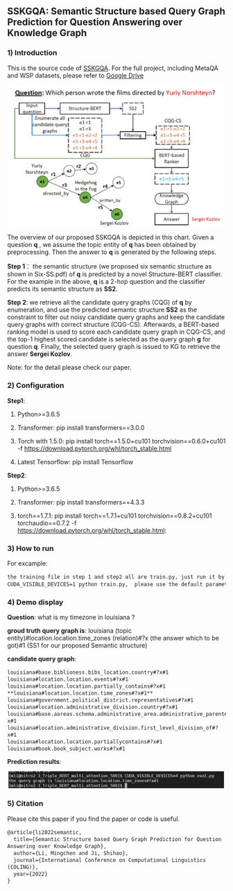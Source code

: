 ## SSKGQA: Semantic Structure based Query Graph Prediction for Question Answering over Knowledge Graph

### 1) Introduction

This is the source code of [SSKGQA](https://arxiv.org/abs/2204.10194). For the full project, including MetaQA and WSP datasets, please refer to [Google Drive](https://drive.google.com/drive/folders/18ZREtZq7d1XW_7IfNcsAq5NEoMLDIcK-?usp=sharing)

<img src="https://github.com/ToneLi/SSKGQA/blob/main/framework.png" width="500"/>

The overview of our proposed SSKGQA is depicted in this chart. Given a question **q** , we assume the topic entity of **q** has been obtained by preprocessing. Then the answer to **q** is generated by the following steps. 

**Step 1**： the semantic structure (we proposed six semantic structure as shown in Six-SS.pdf) of __q__ is predicted by a novel Structure-BERT classifier. For the example in the above, __q__ is a 2-hop question and the classifier predicts its semantic structure as __SS2__. 

**Step 2**: we retrieve all the candidate query graphs (CQG) of __q__ by enumeration, and use the predicted semantic structure __SS2__ as the constraint to filter out noisy candidate query graphs and keep the candidate query graphs with correct structure (CQG-CS). Afterwards, a BERT-based ranking model is used to score each candidate query graph in CQG-CS, and the top-1 highest scored candidate is selected as the query graph __g__ for question __q__. Finally, the selected query graph is issued to KG to retrieve the answer __Sergei Kozlov__.

Note: for the detail please check our paper.


### 2) Configuration

**Step1**:

1) Python>=3.6.5

2) Transformer: pip install transformers==3.0.0

3) Torch with 1.5.0: pip install torch==1.5.0+cu101 torchvision==0.6.0+cu101 -f https://download.pytorch.org/whl/torch_stable.html

4) Latest Tensorflow: pip install Tensorflow

**Step2**:

1) Python>=3.6.5

2) Transformer: pip install transformers==4.3.3

3) torch==1.7.1: pip install torch==1.7.1+cu101 torchvision==0.8.2+cu101 torchaudio==0.7.2 -f https://download.pytorch.org/whl/torch_stable.html: 

### 3) How to run

For excample:

```markdown
the training file in step 1 and step2 all are train.py, just run it by
CUDA_VISIBLE_DEVICES=1 python train.py,  please use the default parameters.
```

### 4) Demo display

**Question**:   what is my timezone in louisiana ?

**groud truth query graph is**:  louisiana (topic entity)#location.location.time_zones (relation)#?x (the answer which to be got)#1  (SS1 for our proposed Semantic structure)

**candidate query graph**:
```
louisiana#base.biblioness.bibs_location.country#?x#1
louisiana#location.location.events#?x#1
louisiana#location.location.partially_contains#?x#1
**louisiana#location.location.time_zones#?x#1**
louisiana#government.political_district.representatives#?x#1
louisiana#location.administrative_division.country#?x#1
louisiana#base.aareas.schema.administrative_area.administrative_parent#?x#1
louisiana#location.administrative_division.first_level_division_of#?x#1
louisiana#location.location.partiallycontains#?x#1
louisiana#book.book_subject.works#?x#1
```
**Prediction results**:

<img src="https://github.com/ToneLi/SSKGQA/blob/main/demo.png" width="500"/>


### 5) Citation
Please cite this paper if you find the paper or code is useful.
```
@article{li2022semantic,
  title={Semantic Structure based Query Graph Prediction for Question Answering over Knowledge Graph},
  author={Li, Mingchen and Ji, Shihao},
  journal={International Conference on Computational Linguistics (COLING)},
  year={2022}
}
```
